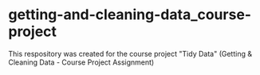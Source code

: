 # getting-and-cleaning-data_course-project
This respository was created for the course project "Tidy Data" (Getting &amp; Cleaning Data - Course Project Assignment)
